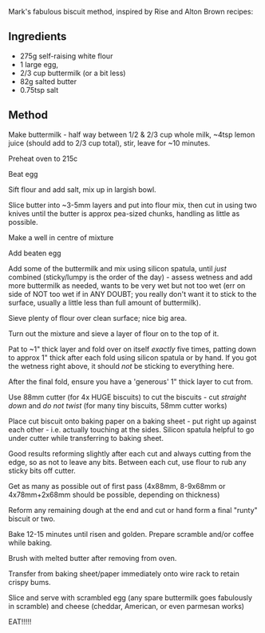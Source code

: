 Mark's fabulous biscuit method, inspired by Rise
and Alton Brown recipes:

## Ingredients

* 275g self-raising white flour
* 1 large egg, 
* 2/3 cup buttermilk (or a bit less)
* 82g salted butter
* 0.75tsp salt

## Method

Make buttermilk - half way between 1/2 &  2/3 cup whole 
milk, ~4tsp lemon juice (should add to 2/3 cup total), 
stir, leave for ~10 minutes.

Preheat oven to 215c

Beat egg

Sift flour and add salt, mix up in largish bowl.

Slice butter into ~3-5mm layers and put into flour mix, 
then cut in using two knives until the butter is approx 
pea-sized chunks, handling as little as possible.

Make a well in centre of mixture

Add beaten egg

Add some of the buttermilk and mix using silicon spatula, 
until *just* combined (sticky/lumpy is the order of the 
day) - assess wetness and add more buttermilk as needed,
wants to be very wet but not too wet (err on side of NOT 
too wet if in ANY DOUBT; you really don't want it to stick 
to the surface, usually a little less than full 
amount of buttermilk).

Sieve plenty of flour over clean surface; nice big area.

Turn out the mixture and sieve a layer of flour on to the 
top of it.

Pat to ~1" thick layer and fold over on itself *exactly* 
five times, patting down to approx 1" thick after each 
fold using silicon spatula or by hand. If you got the 
wetness right above, it should *not* be sticking to 
everything here. 

After the final fold, ensure you have a 'generous' 1" thick 
layer to cut from.

Use 88mm cutter (for 4x HUGE biscuits) to cut the 
biscuits - cut *straight down* and *do not twist* (for many 
tiny biscuits, 58mm cutter works)

Place cut biscuit onto baking paper on a baking sheet - put 
right up against each other - i.e. actually touching at the 
sides. Silicon spatula helpful to go under cutter while 
transferring to baking sheet.

Good results reforming slightly after each cut and always 
cutting from the edge, so as not to leave any bits. Between 
each cut, use flour to rub any sticky bits off cutter.

Get as many as possible out of first pass (4x88mm, 8-9x68mm or 
4x78mm+2x68mm should be possible, depending on thickness)

Reform any remaining dough at the end and cut or hand form a 
final "runty" biscuit or two.

Bake 12-15 minutes until risen and golden. Prepare scramble 
and/or coffee while baking.

Brush with melted butter after removing from oven.

Transfer from baking sheet/paper immediately onto wire rack 
to retain crispy bums.

Slice and serve with scrambled egg (any spare buttermilk goes 
fabulously in scramble) and cheese (cheddar, American, or even 
parmesan works)

EAT!!!!! 
